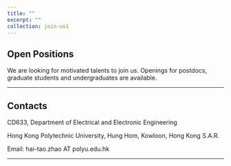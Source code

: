 ```yaml
---
title: ""
excerpt: ""
collection: join-us1
---
```


## Open Positions

We are looking for motivated talents to join us. Openings for postdocs, graduate students and undergraduates are available. 

---

## Contacts

CD633, Department of Electrical and Electronic Engineering

Hong Kong Polytechnic University, Hung Hom, Kowloon, Hong Kong S.A.R.

Email: hai-tao.zhao AT polyu.edu.hk

---
